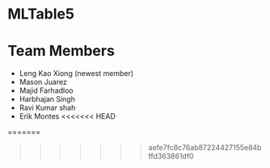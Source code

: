 # MLTable5



# Team Members
- Leng Kao Xiong (newest member)
- Mason Juarez
- Majid Farhadloo
- Harbhajan Singh
- Ravi Kumar shah
- Erik Montes
<<<<<<< HEAD

=======
>>>>>>> aefe7fc8c76ab87224427155e84bffd363861df0
